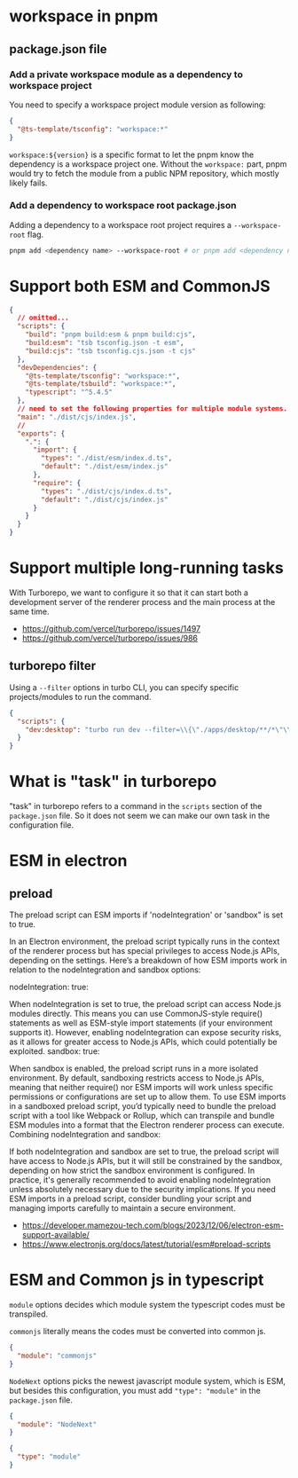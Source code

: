 # workspace in pnpm

## package.json file

### Add a private workspace module as a dependency to workspace project

You need to specify a workspace project module version as following:

```json
{
  "@ts-template/tsconfig": "workspace:*"
}
```

`workspace:${version}` is a specific format to let the pnpm know the dependency is a workspace project one. Without the `workspace:` part, pnpm would try to fetch the module from a public NPM repository, which mostly likely fails.

### Add a dependency to workspace root package.json

Adding a dependency to a workspace root project requires a `--workspace-root` flag.

```bash
pnpm add <dependency name> --workspace-root # or pnpm add <dependency name> -w
```

# Support both ESM and CommonJS

```json
{
  // omitted...
  "scripts": {
    "build": "pnpm build:esm & pnpm build:cjs",
    "build:esm": "tsb tsconfig.json -t esm",
    "build:cjs": "tsb tsconfig.cjs.json -t cjs"
  },
  "devDependencies": {
    "@ts-template/tsconfig": "workspace:*",
    "@ts-template/tsbuild": "workspace:*",
    "typescript": "^5.4.5"
  },
  // need to set the following properties for multiple module systems.
  "main": "./dist/cjs/index.js",
  //
  "exports": {
    ".": {
      "import": {
        "types": "./dist/esm/index.d.ts",
        "default": "./dist/esm/index.js"
      },
      "require": {
        "types": "./dist/cjs/index.d.ts",
        "default": "./dist/cjs/index.js"
      }
    }
  }
}
```

# Support multiple long-running tasks

With Turborepo, we want to configure it so that it can start both a development server of the renderer process and the main process at the same time.

- https://github.com/vercel/turborepo/issues/1497
- https://github.com/vercel/turborepo/issues/986

## turborepo filter

Using a `--filter` options in turbo CLI, you can specify specific projects/modules to run the command.

```json
{
  "scripts": {
    "dev:desktop": "turbo run dev --filter=\\{\"./apps/desktop/**/*\"\\}"
  }
}
```

# What is "task" in turborepo

"task" in turborepo refers to a command in the `scripts` section of the `package.json` file. So it does not seem we can make our own task in the configuration file.

# ESM in electron

## preload

The preload script can ESM imports if 'nodeIntegration' or 'sandbox" is set to true.

In an Electron environment, the preload script typically runs in the context of the renderer process but has special privileges to access Node.js APIs, depending on the settings. Here’s a breakdown of how ESM imports work in relation to the nodeIntegration and sandbox options:

nodeIntegration: true:

When nodeIntegration is set to true, the preload script can access Node.js modules directly. This means you can use CommonJS-style require() statements as well as ESM-style import statements (if your environment supports it). However, enabling nodeIntegration can expose security risks, as it allows for greater access to Node.js APIs, which could potentially be exploited.
sandbox: true:

When sandbox is enabled, the preload script runs in a more isolated environment. By default, sandboxing restricts access to Node.js APIs, meaning that neither require() nor ESM imports will work unless specific permissions or configurations are set up to allow them.
To use ESM imports in a sandboxed preload script, you’d typically need to bundle the preload script with a tool like Webpack or Rollup, which can transpile and bundle ESM modules into a format that the Electron renderer process can execute.
Combining nodeIntegration and sandbox:

If both nodeIntegration and sandbox are set to true, the preload script will have access to Node.js APIs, but it will still be constrained by the sandbox, depending on how strict the sandbox environment is configured.
In practice, it's generally recommended to avoid enabling nodeIntegration unless absolutely necessary due to the security implications. If you need ESM imports in a preload script, consider bundling your script and managing imports carefully to maintain a secure environment.

- https://developer.mamezou-tech.com/blogs/2023/12/06/electron-esm-support-available/
- https://www.electronjs.org/docs/latest/tutorial/esm#preload-scripts

# ESM and Common js in typescript

`module` options decides which module system the typescript codes must be transpiled.

`commonjs` literally means the codes must be converted into common js.

```json
{
  "module": "commonjs"
}
```

`NodeNext` options picks the newest javascript module system, which is ESM, but besides this configuration, you must add `"type": "module"` in the `package.json` file.

```json:tsconfig.json
{
  "module": "NodeNext"
}
```

```json:package.json
{
  "type": "module"
}
```
